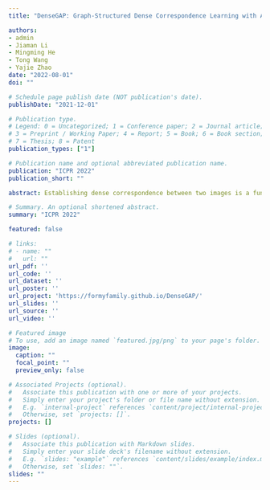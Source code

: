 ```yaml
---
title: "DenseGAP: Graph-Structured Dense Correspondence Learning with Anchor Points"

authors:
- admin
- Jiaman Li
- Mingming He
- Tong Wang
- Yajie Zhao
date: "2022-08-01"
doi: ""

# Schedule page publish date (NOT publication's date).
publishDate: "2021-12-01"

# Publication type.
# Legend: 0 = Uncategorized; 1 = Conference paper; 2 = Journal article;
# 3 = Preprint / Working Paper; 4 = Report; 5 = Book; 6 = Book section;
# 7 = Thesis; 8 = Patent
publication_types: ["1"]

# Publication name and optional abbreviated publication name.
publication: "ICPR 2022"
publication_short: ""

abstract: Establishing dense correspondence between two images is a fundamental computer vision problem, which is typically tackled by matching local feature descriptors. However, without global awareness, such local features are often insufficient for disambiguating similar regions. And computing the pairwise feature correlation across images is both computation-expensive and memory-intensive. To make the local features aware of the global context and improve their matching accuracy, we introduce DenseGAP, a new solution for efficient Dense correspondence learning with a Graph-structured neural network conditioned on Anchor Points. Specifically, we first propose a graph structure that utilizes anchor points to provide sparse but reliable prior on inter- and intra-image context and propagates them to all image points via directed edges. We also design a graph-structured network to broadcast multi-level contexts via light-weighted message-passing layers and generate high-resolution feature maps at low memory cost. Finally, based on the predicted feature maps, we introduce a coarse-to-fine framework for accurate correspondence prediction using cycle consistency. Our feature descriptors capture both local and global information, thus enabling a continuous feature field for querying arbitrary points at high resolution. Through comprehensive ablative experiments and evaluations on large-scale indoor and outdoor datasets, we demonstrate that our method advances the state-of-the-art of correspondence learning on most benchmarks.

# Summary. An optional shortened abstract.
summary: "ICPR 2022"

featured: false

# links:
# - name: ""
#   url: ""
url_pdf: ''
url_code: ''
url_dataset: ''
url_poster: ''
url_project: 'https://formyfamily.github.io/DenseGAP/'
url_slides: ''
url_source: ''
url_video: ''

# Featured image
# To use, add an image named `featured.jpg/png` to your page's folder. 
image:
  caption: ""
  focal_point: ""
  preview_only: false

# Associated Projects (optional).
#   Associate this publication with one or more of your projects.
#   Simply enter your project's folder or file name without extension.
#   E.g. `internal-project` references `content/project/internal-project/index.md`.
#   Otherwise, set `projects: []`.
projects: []

# Slides (optional).
#   Associate this publication with Markdown slides.
#   Simply enter your slide deck's filename without extension.
#   E.g. `slides: "example"` references `content/slides/example/index.md`.
#   Otherwise, set `slides: ""`.
slides: ""
---
```


<!-- {{% alert note %}}
Click the *Cite* button above to demo the feature to enable visitors to import publication metadata into their reference management software.
{{% /alert %}}

{{% alert note %}}
Click the *Slides* button above to demo Academic's Markdown slides feature.
{{% /alert %}} 

Supplementary notes can be added here, including [code and math](https://sourcethemes.com/academic/docs/writing-markdown-latex/).-->